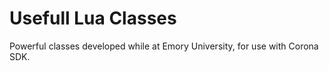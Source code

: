 Usefull Lua Classes
===================

Powerful classes developed while at Emory University, for use with Corona SDK. 
